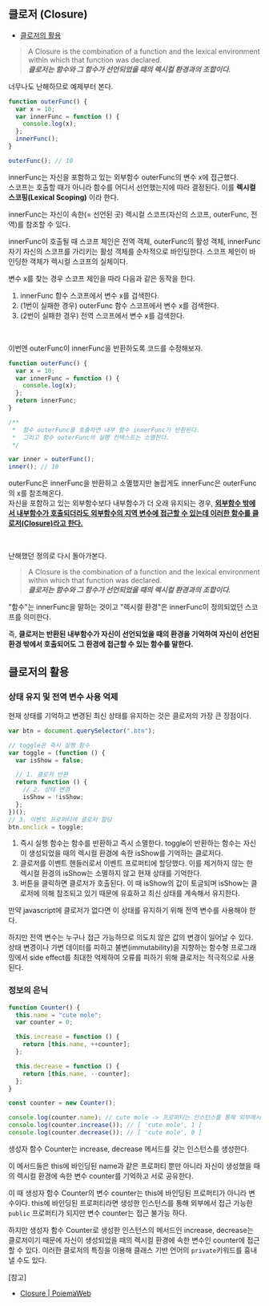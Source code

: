 ## 클로저 (Closure)
- [클로저의 활용](#클로저의-활용)

> A Closure is the combination of a function and the lexical environment within which that function was declared.<br/> _**클로저는 함수와 그 함수가 선언되었을 때의 렉시컬 환경과의 조합이다.**_

너무나도 난해하므로 예제부터 본다.

```javascript
function outerFunc() {
  var x = 10;
  var innerFunc = function () {
    console.log(x);
  };
  innerFunc();
}

outerFunc(); // 10
```

innerFunc는 자신을 포함하고 있는 외부함수 outerFunc의 변수 x에 접근했다.<br/>
스코프는 호출할 때가 아니라 함수를 어디서 선언했는지에 따라 결정된다. 이를 **렉시컬 스코핑(Lexical Scoping)** 이라 한다.

innerFunc는 자신이 속한(= 선언된 곳) 렉시컬 스코프(자신의 스코프, outerFunc, 전역)를 참조할 수 있다.

innerFunc이 호출될 때 스코프 체인은 전역 객체, outerFunc의 활성 객체, innerFunc 자기 자신의 스코프를 가리키는 활성 객체를 순차적으로 바인딩한다. 스코프 체인이 바인딩한 객체가 렉시컬 스코프의 실체이다.

변수 x를 찾는 경우 스코프 체인을 따라 다음과 같은 동작을 한다.

1. innerFunc 함수 스코프에서 변수 x를 검색한다.
2. (1번이 실패한 경우) outerFunc 함수 스코프에서 변수 x를 검색한다.
3. (2번이 실패한 경우) 전역 스코프에서 변수 x를 검색한다.

<br/>

이번엔 outerFunc이 innerFunc을 반환하도록 코드를 수정해보자.

```javascript
function outerFunc() {
  var x = 10;
  var innerFunc = function () {
    console.log(x);
  };
  return innerFunc;
}

/**
 *  함수 outerFunc를 호출하면 내부 함수 innerFunc가 반환된다.
 *  그리고 함수 outerFunc의 실행 컨텍스트는 소멸한다.
 */

var inner = outerFunc();
inner(); // 10
```

outerFunc은 innerFunc을 반환하고 소멸했지만 놀랍게도 innerFunc은 outerFunc의 x를 참조해온다.<br/>
자신을 포함하고 있는 외부함수보다 내부함수가 더 오래 유지되는 경우, <u>**외부함수 밖에서 내부함수가 호출되더라도 외부함수의 지역 변수에 접근할 수 있는데 이러한 함수를 클로저(Closure)라고 한다.**</u>

<br/>

난해했던 정의로 다시 돌아가본다.

> A Closure is the combination of a function and the lexical environment within which that function was declared.<br/> _**클로저는 함수와 그 함수가 선언되었을 때의 렉시컬 환경과의 조합이다.**_

"함수"는 innerFunc을 말하는 것이고 "렉시컬 환경"은 innerFunc이 정의되었던 스코프를 의미한다.

즉, **클로저는 반환된 내부함수가 자신이 선언되었을 때의 환경을 기억하여 자신이 선언된 환경 밖에서 호출되어도 그 환경에 접근할 수 있는 함수를 말한다.**

## 클로저의 활용

### 상태 유지 및 전역 변수 사용 억제

현재 상태를 기억하고 변경된 최신 상태를 유지하는 것은 클로저의 가장 큰 장점이다.

```javascript
var btn = document.querySelector(".btn");

// toggle은 즉시 실행 함수
var toggle = (function () {
  var isShow = false;

  // 1. 클로저 반환
  return function () {
    // 2. 상태 변경
    isShow = !isShow;
  };
})();
// 3. 이벤트 프로퍼티에 클로저 할당
btn.onclick = toggle;
```

1. 즉시 실행 함수는 함수를 반환하고 즉시 소멸한다. toggle이 반환하는 함수는 자신이 생성되었을 때의 렉시컬 환경에 속한 isShow를 기억하는 클로저다.
2. 클로저를 이벤트 핸들러로서 이벤트 프로퍼티에 할당했다. 이를 제거하지 않는 한 렉시컬 환경의 isShow는 소멸하지 않고 현재 상태를 기억한다.
3. 버튼을 클릭하면 클로저가 호출된다. 이 때 isShow의 값이 토글되며 isShow는 클로저에 의해 참조되고 있기 때문에 유효하고 최신 상태를 계속해서 유지한다.

만약 javascript에 클로저가 없다면 이 상태를 유지하기 위해 전역 변수를 사용해야 한다.<br/>

하지만 전역 변수는 누구나 접근 가능하므로 의도치 않은 값의 변경이 일어날 수 있다. 상태 변경이나 가변 데이터를 피하고 불변(immutability)을 지향하는 함수형 프로그래밍에서 side effect를 최대한 억제하여 오류를 피하기 위해 클로저는 적극적으로 사용된다.

### 정보의 은닉

```javascript
function Counter() {
  this.name = "cute mole";
  var counter = 0;

  this.increase = function () {
    return [this.name, ++counter];
  };

  this.decrease = function () {
    return [this.name, --counter];
  };
}

const counter = new Counter();

console.log(counter.name); // cute mole -> 프로퍼티는 인스턴스를 통해 외부에서 접근 가능
console.log(counter.increase()); // [ 'cute mole', 1 ]
console.log(counter.decrease()); // [ 'cute mole', 0 ]
```

생성자 함수 Counter는 increase, decrease 메서드를 갖는 인스턴스를 생성한다.

이 메서드들은 this에 바인딩된 name과 같은 프로퍼티 뿐만 아니라 자신이 생성했을 때의 렉시컬 환경에 속한 변수 counter를 기억하고 서로 공유한다.

이 때 생성자 함수 Counter의 변수 counter는 this에 바인딩된 프로퍼티가 아니라 변수이다.
this에 바인딩된 프로퍼티라면 생성한 인스턴스를 통해 외부에서 접근 가능한 `public` 프로퍼티가 되지만 변수 counter는 접근 불가능 하다.
<br/>

하지만 생성자 함수 Counter로 생성한 인스턴스의 메서드인 increase, decrease는 클로저이기 때문에 자신이 생성되었을 때의 렉시컬 환경에 속한 변수인 counter에 접근할 수 있다.
이러한 클로저의 특징을 이용해 클래스 기반 언어의 `private`키워드를 흉내낼 수도 있다.

[참고]

- [Closure | PoiemaWeb](https://poiemaweb.com/js-closure)

<br>
